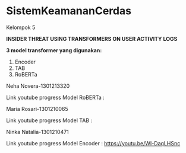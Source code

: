 # SistemKeamananCerdas
Kelompok 5

**INSIDER THREAT USING TRANSFORMERS ON USER ACTIVITY LOGS**

**3 model transformer yang digunakan:**
1. Encoder
2. TAB
3. RoBERTa

Neha Novera-1301213320

Link youtube progress Model RoBERTa : 

Maria Rosari-1301210065

Link youtube progress Model TAB : 

Ninka Natalia-1301210471

Link youtube progress Model Encoder : https://youtu.be/WI-DaqLHSnc



